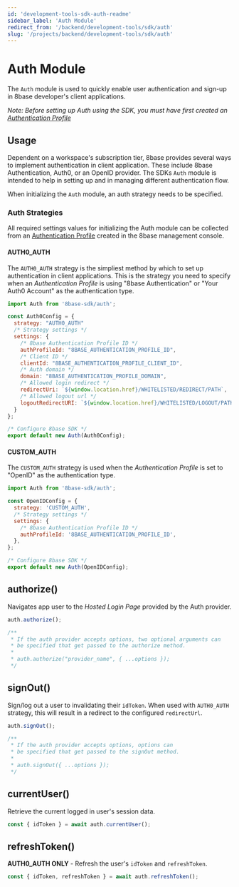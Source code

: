 ```yaml
---
id: 'development-tools-sdk-auth-readme'
sidebar_label: 'Auth Module'
redirect_from: '/backend/development-tools/sdk/auth'
slug: '/projects/backend/development-tools/sdk/auth'
---
```


# Auth Module

The `Auth` module is used to quickly enable user authentication and sign-up in 8base developer's client applications.

_Note: Before setting up Auth using the SDK, you must have first created an [Authentication Profile](/projects/backend/authentication)_

## Usage

Dependent on a workspace's subscription tier, 8base provides several ways to implement authentication in client application. These include 8base Authentication, Auth0, or an OpenID provider. The SDKs `Auth` module is intended to help in setting up and in managing different authentication flow.

When initializing the `Auth` module, an auth strategy needs to be specified.

### Auth Strategies

All required settings values for initializing the Auth module can be collected from an [Authentication Profile](/projects/backend/authentication#authorization) created in the 8base management console.

#### AUTH0_AUTH

The `AUTH0_AUTH` strategy is the simpliest method by which to set up authentication in client applications. This is the strategy you need to specify when an _Authentication Profile_ is using "8base Authentication" or "Your Auth0 Account" as the authentication type.

```javascript
import Auth from '8base-sdk/auth';

const Auth0Config = {
  strategy: "AUTH0_AUTH"
  /* Strategy settings */
  settings: {
    /* 8base Authentication Profile ID */
    authProfileId: "8BASE_AUTHENTICATION_PROFILE_ID",
    /* Client ID */
    clientId: "8BASE_AUTHENTICATION_PROFILE_CLIENT_ID",
    /* Auth domain */
    domain: "8BASE_AUTHENTICATION_PROFILE_DOMAIN",
    /* Allowed login redirect */
    redirectUri: `${window.location.href}/WHITELISTED/REDIRECT/PATH`,
    /* Allowed logout url */
    logoutRedirectURI: `${window.location.href}/WHITELISTED/LOGOUT/PATH`
  }
};

/* Configure 8base SDK */
export default new Auth(Auth0Config);
```

#### CUSTOM_AUTH

The `CUSTOM_AUTH` strategy is used when the _Authentication Profile_ is set to "OpenID" as the authentication type.

```javascript
import Auth from '8base-sdk/auth';

const OpenIDConfig = {
  strategy: 'CUSTOM_AUTH',
  /* Strategy settings */
  settings: {
    /* 8base Authentication Profile ID */
    authProfileId: '8BASE_AUTHENTICATION_PROFILE_ID',
  },
};

/* Configure 8base SDK */
export default new Auth(OpenIDConfig);
```

## authorize()

Navigates app user to the _Hosted Login Page_ provided by the Auth provider.

```javascript
auth.authorize();

/**
 * If the auth provider accepts options, two optional arguments can
 * be specified that get passed to the authorize method.
 *
 * auth.authorize("provider_name", { ...options });
 */
```

## signOut()

Sign/log out a user to invalidating their `idToken`. When used with `AUTH0_AUTH` strategy, this will result in a redirect to the configured `redirectUrl`.

```javascript
auth.signOut();

/**
 * If the auth provider accepts options, options can
 * be specified that get passed to the signOut method.
 *
 * auth.signOut({ ...options });
 */
```

## currentUser()

Retrieve the current logged in user's session data.

```javascript
const { idToken } = await auth.currentUser();
```

## refreshToken()

**AUTH0_AUTH ONLY** - Refresh the user's `idToken` and `refreshToken`.

```javascript
const { idToken, refreshToken } = await auth.refreshToken();
```
